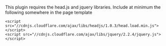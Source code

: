This plugin requires the head.js and jquery libraries.  Include at minimum the following somewhere in the page template

    <script src="//cdnjs.cloudflare.com/ajax/libs/headjs/1.0.3/head.load.min.js"></script>
    <script src="//cdnjs.cloudflare.com/ajax/libs/jquery/2.2.4/jquery.js"></script>
